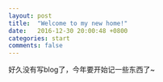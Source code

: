 ```yaml
---
layout: post
title:  "Welcome to my new home!"
date:   2016-12-30 20:00:48 +0800
categories: start
comments: false
---
```


好久没有写blog了，今年要开始记一些东西了~
